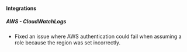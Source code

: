 
#### Integrations

##### AWS - CloudWatchLogs

- Fixed an issue where AWS authentication could fail when assuming a role because the region was set incorrectly.
